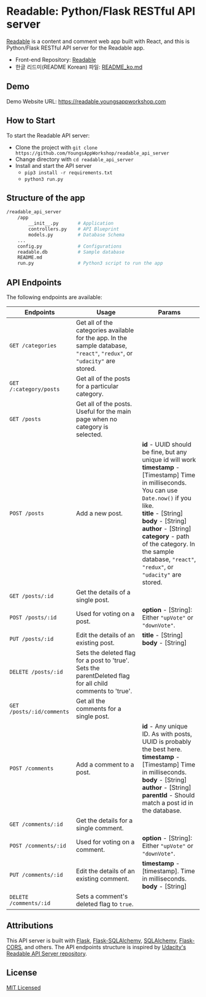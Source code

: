 # Readable: Python/Flask RESTful API server

[Readable](https://github.com/YoungsAppWorkshop/readable) is a content and comment web app built with React, and this is Python/Flask RESTful API server for the Readable app.

* Front-end Repository: [Readable](https://github.com/YoungsAppWorkshop/readable)
* 한글 리드미(README Korean) 파일: [README_ko.md](/README_ko.md)

## Demo
Demo Website URL: https://readable.youngsappworkshop.com

## How to Start

To start the Readable API server:

* Clone the project with `git clone https://github.com/YoungsAppWorkshop/readable_api_server`
* Change directory with `cd readable_api_server`
* Install and start the API server
  - `pip3 install -r requirements.txt`
  - `python3 run.py`

## Structure of the app
```bash
/readable_api_server
    /app
        __init__.py       # Application
        controllers.py    # API Blueprint
        models.py         # Database Schema
    ...
    config.py             # Configurations
    readable.db           # Sample database
    README.md
    run.py                # Python3 script to run the app
```

## API Endpoints

The following endpoints are available:

| Endpoints       | Usage          | Params         |
|-----------------|----------------|----------------|
| `GET /categories` | Get all of the categories available for the app. In the sample database, `"react"`, `"redux"`, or `"udacity"` are stored. |  |
| `GET /:category/posts` | Get all of the posts for a particular category. |  |
| `GET /posts` | Get all of the posts. Useful for the main page when no category is selected. |  |
| `POST /posts` | Add a new post. | **id** - UUID should be fine, but any unique id will work <br> **timestamp** - [Timestamp] Time in milliseconds. You can use `Date.now()` if you like. <br> **title** - [String] <br> **body** - [String] <br> **author** - [String] <br> **category** - path of the category. In the sample database, `"react"`, `"redux"`, or `"udacity"` are stored.|
| `GET /posts/:id` | Get the details of a single post. | |
| `POST /posts/:id` | Used for voting on a post. | **option** - [String]: Either `"upVote"` or `"downVote"`. |
| `PUT /posts/:id` | Edit the details of an existing post. | **title** - [String] <br> **body** - [String] |
| `DELETE /posts/:id` | Sets the deleted flag for a post to 'true'. <br> Sets the parentDeleted flag for all child comments to 'true'. | |
| `GET /posts/:id/comments` | Get all the comments for a single post. | |
| `POST /comments` | Add a comment to a post. | **id** - Any unique ID. As with posts, UUID is probably the best here. <br> **timestamp** - [Timestamp] Time in milliseconds. <br> **body** - [String] <br> **author** - [String] <br> **parentId** - Should match a post id in the database. |
| `GET /comments/:id` | Get the details for a single comment. | |
| `POST /comments/:id` | Used for voting on a comment. | **option** - [String]: Either `"upVote"` or `"downVote"`.  |
| `PUT /comments/:id` | Edit the details of an existing comment. | **timestamp** - [timestamp]. Time in milliseconds.<br> **body** - [String] |
| `DELETE /comments/:id` | Sets a comment's deleted flag to `true`. | &nbsp; |

## Attributions

This API server is built with [Flask](http://flask.pocoo.org/), [Flask-SQLAlchemy](http://flask-sqlalchemy.pocoo.org/2.3/), [SQLAlchemy](https://www.sqlalchemy.org/),  [Flask-CORS](https://flask-cors.readthedocs.io/en/latest/), and others. The API endpoints structure is inspired by [Udacity's Readable API Server repository](https://github.com/udacity/reactnd-project-readable-starter).

## License
[MIT Licensed](/LICENSE)
